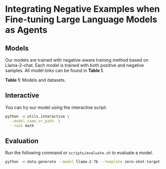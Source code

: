 # Integrating Negative Examples when Fine-tuning Large Language Models as Agents

## Models

Our models are trained with negative-aware training method based on Llama-2-chat. Each model is trained with both positive and negative samples. All model links can be found in **Table 1**.


**Table 1**: Models and datasets.

## Interactive

You can try our model using the interactive script:

```bash
python -m utils.interactive \
  --model_name_or_path  \
  --task math
```


## Evaluation

Run the following command or `scripts/evaluate.sh` to evaluate a model.

```bash
python -m data.generate --model llama-2-7b --template zero-shot-target-aware --temperature 0.2 --task_name gsm8k --task_split test
```


